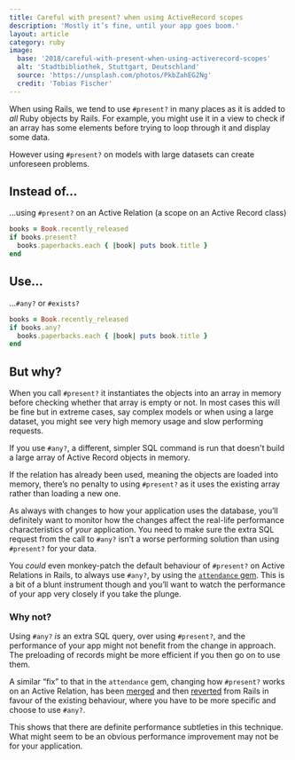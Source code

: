 ```yaml
---
title: Careful with present? when using ActiveRecord scopes
description: 'Mostly it’s fine, until your app goes boom.'
layout: article
category: ruby
image:
  base: '2018/careful-with-present-when-using-activerecord-scopes'
  alt: 'Stadtbibliothek, Stuttgart, Deutschland'
  source: 'https://unsplash.com/photos/PkbZahEG2Ng'
  credit: 'Tobias Fischer'
---
```


When using Rails, we tend to use `#present?` in many places as it is added to _all_ Ruby objects by Rails. For example, you might use it in a view to check if an array has some elements before trying to loop through it and display some data.

However using `#present?` on models with large datasets can create unforeseen problems.


## Instead of…

...using `#present?` on an Active Relation (a scope on an Active Record class)

```ruby
books = Book.recently_released
if books.present?
  books.paperbacks.each { |book| puts book.title }
end
```


## Use…

...`#any?` or `#exists?`

```ruby
books = Book.recently_released
if books.any?
  books.paperbacks.each { |book| puts book.title }
end
```


## But why?

When you call `#present?` it instantiates the objects into an array in memory before checking whether that array is empty or not. In most cases this will be fine but in extreme cases, say complex models or when using a large dataset, you might see very high memory usage and slow performing requests.

If you use `#any?`, a different, simpler SQL command is run that doesn't build a large array of Active Record objects in memory.

If the relation has already been used, meaning the objects are loaded into memory, there’s no penalty to using `#present?` as it uses the existing array rather than loading a new one.

As always with changes to how your application uses the database, you’ll definitely want to monitor how the changes affect the real-life performance characteristics of _your_ application. You need to make sure the extra SQL request from the call to `#any?` isn't a worse performing solution than using `#present?` for your data.

You _could_ even monkey-patch the default behaviour of `#present?` on Active Relations in Rails, to always use `#any?`, by using the [`attendance` gem](https://github.com/schneems/attendance). This is a bit of a blunt instrument though and you’ll want to watch the performance of your app very closely if you take the plunge.


### Why not?

Using `#any?` _is_ an extra SQL query, over using `#present?`, and the performance of your app might not benefit from the change in approach. The preloading of records might be more efficient if you then go on to use them.

A similar “fix” to that in the `attendance` gem, changing how `#present?` works on an Active Relation, has been [merged](https://github.com/rails/rails/pull/10539) and then [reverted](https://github.com/rails/rails/commit/2b763131eacaae5bff9ffb5015fbf367d594dc64) from Rails in favour of the existing behaviour, where you have to be more specific and choose to use `#any?`.

This shows that there are definite performance subtleties in this technique. What might seem to be an obvious performance improvement may not be for your application.
